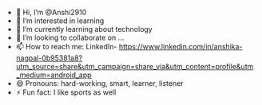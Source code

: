 - 👋 Hi, I’m @Anshi2910
- 👀 I’m interested in learning
- 🌱 I’m currently learning about technology
- 💞️ I’m looking to collaborate on ...
- 📫 How to reach me: LinkedIn- https://www.linkedin.com/in/anshika-nagpal-0b95381a8?utm_source=share&utm_campaign=share_via&utm_content=profile&utm_medium=android_app
- 😄 Pronouns: hard-working, smart, learner, listener
- ⚡ Fun fact: I like sports as well

<!---
Anshi2910/Anshi2910 is a ✨ special ✨ repository because its `README.md` (this file) appears on your GitHub profile.
You can click the Preview link to take a look at your changes.
--->

